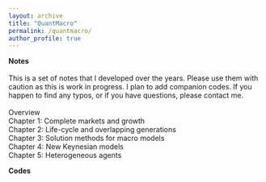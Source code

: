 ```yaml
---
layout: archive
title: "QuantMacro"
permalink: /quantmacro/
author_profile: true
---
```


**Notes** <br>
          <br>
This is a set of notes that I developed over the years. 
Please use them with caution as this is work  in progress. 
I plan to add companion codes. If you happen to find any typos, or if you have questions, please contact me.           <br>
 <br> 
Overview <br> 
Chapter 1: Complete markets and growth <br> 
Chapter 2: Life-cycle and overlapping generations <br> 
Chapter 3: Solution methods for macro models <br> 
Chapter 4: New Keynesian models <br> 
Chapter 5: Heterogeneous agents <br> 

**Codes** <br>
          <br>
          
          
          
          
          
